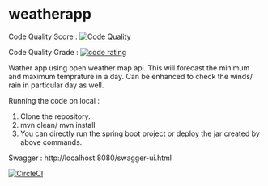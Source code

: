 # weatherapp
Code Quality Score : [![Code Quality](https://api.codiga.io/project/33193/score/svg)]((https://app.codiga.io/public/project/33193/weatherapp/dashboard))

Code Quality Grade : [![code rating](https://api.codiga.io/project/33193/status/svg)](https://app.codiga.io/public/project/33193/weatherapp/dashboard)

Wather app using open weather map api. This will forecast the minimum and maximum temprature in a day. Can be enhanced to check the winds/ rain in particular day as well.

Running the code on local : 
1) Clone the repository.
2) mvn clean/ mvn install
3) You can directly run the spring boot project or deploy the jar created by above commands.

Swagger  : http://localhost:8080/swagger-ui.html

[![CircleCI](https://circleci.com/gh/sam1502/weatherapp/tree/main.svg?style=shield)](https://circleci.com/gh/sam1502/weatherapp/tree/main)
